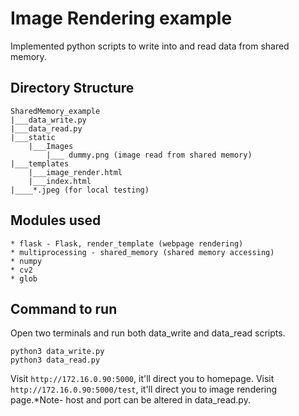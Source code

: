 # Image Rendering example
Implemented python scripts to write into and read data from shared memory.

## Directory Structure
```
SharedMemory_example
|___data_write.py
|___data_read.py
|___static
	|___Images
		|___ dummy.png (image read from shared memory)
|___templates
	|___image_render.html
	|___index.html
|____*.jpeg (for local testing)
```

## Modules used
	* flask - Flask, render_template (webpage rendering)
	* multiprocessing - shared_memory (shared memory accessing)
	* numpy
	* cv2
	* glob

## Command to run
Open two terminals and run both data_write and data_read scripts.
```
python3 data_write.py
python3 data_read.py
```
Visit `http://172.16.0.90:5000`, it'll direct you to homepage.
Visit `http://172.16.0.90:5000/test`, it'll direct you to image rendering page.*Note- host and port can be altered in data_read.py.

